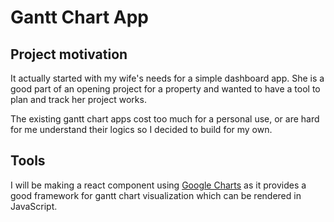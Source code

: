# Gantt Chart App

## Project motivation

It actually started with my wife's needs for a simple dashboard app. She is a good part of an opening project for a property and wanted to have a tool to plan and track her project works.

The existing gantt chart apps cost too much for a personal use, or are hard for me understand their logics so I decided to build for my own.

## Tools

I will be making a react component using [Google Charts](https://react-google-charts.com/gantt-chart) as it provides a good framework for gantt chart visualization which can be rendered in JavaScript.
